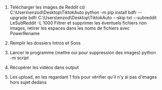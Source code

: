 1) Télécharger les images de Reddit
cd C:\Users\enzod\Desktop\TiktokAuto
python -m pip install bdfr --upgrade
bdfr C:\Users\enzod\Desktop\TiktokAuto --skip txt --subreddit LeSubReddit -L 1000
Filtrer et supprimer les éventuels fichiers non images, retirer les espaces dans les noms de fichiers avec PowerRename

2) Remplir les dossiers Intros et Sons

3) Lancer le programme (mettre oui pour suppression des images)
python -m script

4) Récupérer les vidéos dans output

5) Les upload, en les regardant 1 fois pour vérifier qu'il n'y ai pas d'images hors sujet dedans 